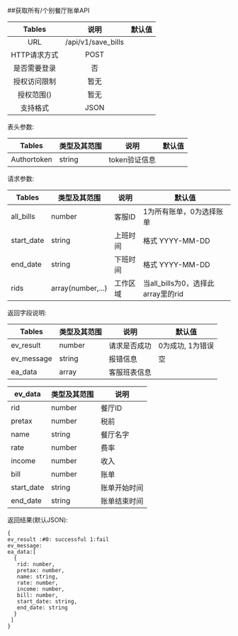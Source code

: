 ##获取所有/个别餐厅账单API


|  Tables  |         说明         | 默认值  |
| :------: | :----------------: | :--: |
|   URL    | /api/v1/save_bills |      |
| HTTP请求方式 |        POST        |      |
|  是否需要登录  |         否          |      |
|  授权访问限制  |         暂无         |      |
|  授权范围()  |         暂无         |      |
|   支持格式   |        JSON        |      |


表头参数:

| Tables      | 类型及其范围 | 说明        | 默认值  |
| ----------- | ------ | --------- | ---- |
| Authortoken | string | token验证信息 |      |


请求参数:


| Tables     | 类型及其范围            | 说明   | 默认值                        |
| ---------- | ----------------- | ---- | -------------------------- |
| all_bills  | number            | 客服ID | 1为所有账单，0为选择账单              |
| start_date | string            | 上班时间 | 格式 YYYY-MM-DD              |
| end_date   | string            | 下班时间 | 格式 YYYY-MM-DD              |
| rids       | array(number,...) | 工作区域 | 当all_bills为0，选择此array里的rid |



返回字段说明:

| Tables     | 类型及其范围 | 说明     | 默认值        |
| ---------- | ------ | ------ | ---------- |
| ev_result  | number | 请求是否成功 | 0为成功, 1为错误 |
| ev_message | string | 报错信息   | 空          |
| ea_data    | array  | 客服班表信息 |            |


| ev_data    | 类型及其范围 | 说明     |
| ---------- | ------ | ------ |
| rid        | number | 餐厅ID   |
| pretax     | number | 税前     |
| name       | string | 餐厅名字   |
| rate       | number | 费率     |
| income     | number | 收入     |
| bill       | number | 账单     |
| start_date | string | 账单开始时间 |
| end_date   | string | 账单结束时间 |


返回结果(默认JSON):
```
{
ev_result :#0: successful 1:fail
ev_message:
ea_data:[
  {
   rid: number,
   pretax: number,
   name: string,
   rate: number,
   income: number,
   bill: number,
   start_date: string,
   end_date: string
  }
 ]
}
```
